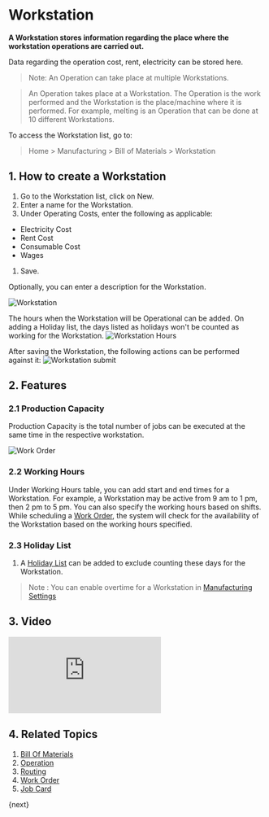 <!-- add-breadcrumbs -->
# Workstation

**A Workstation stores information regarding the place where the workstation operations are carried out.**

Data regarding the operation cost, rent, electricity can be stored here.

> Note: An Operation can take place at multiple Workstations.

> An Operation takes place at a Workstation. The Operation is the work performed and the Workstation is the place/machine where it is performed. For example, melting is an Operation that can be done at 10 different Workstations.

To access the Workstation list, go to:

> Home > Manufacturing > Bill of Materials > Workstation

## 1. How to create a Workstation
1. Go to the Workstation list, click on New.
1. Enter a name for the Workstation.
1. Under Operating Costs, enter the following as applicable:
 * Electricity Cost
 * Rent Cost
 * Consumable Cost
 * Wages
1. Save.

Optionally, you can enter a description for the Workstation.

![Workstation](/docs/v13/assets/img/manufacturing/workstation.png)

The hours when the Workstation will be Operational can be added. On adding a Holiday list, the days listed as holidays won't be counted as working for the Workstation.
![Workstation Hours](/docs/v13/assets/img/manufacturing/workstation-hours.png)

After saving the Workstation, the following actions can be performed against it:
![Workstation submit](/docs/v13/assets/img/manufacturing/workstation-submit.png)

## 2. Features
### 2.1 Production Capacity
Production Capacity is the total number of jobs can be executed at the same time in the respective workstation.

<img class="screenshot" alt="Work Order" src="{{docs_base_url}}/v13/assets/img/manufacturing/work_station_capacity.png">

### 2.2 Working Hours
Under Working Hours table, you can add start and end times for a Workstation. For example, a Workstation may be active from 9 am to 1 pm, then 2 pm to 5 pm. You can also specify the working hours based on shifts. While scheduling a [Work Order](/docs/v13/user/manual/en/manufacturing/work-order), the system will check for the availability of the Workstation based on the working hours specified.

### 2.3 Holiday List
1. A [Holiday List](/docs/v13/user/manual/en/human-resources/holiday-list) can be added to exclude counting these days for the Workstation.


> Note : You can enable overtime for a Workstation in [Manufacturing Settings](/docs/v13/user/manual/en/manufacturing/manufacturing-settings)

## 3. Video
<div class="embed-container">
 <iframe src="https://www.youtube.com/embed/UVGfzwOOZC4?rel=0" frameborder="0" allow="autoplay; encrypted-media" allowfullscreen>
 </iframe>
</div>

## 4. Related Topics
1. [Bill Of Materials](/docs/v13/user/manual/en/manufacturing/bill-of-materials)
1. [Operation](/docs/v13/user/manual/en/manufacturing/operation)
1. [Routing](/docs/v13/user/manual/en/manufacturing/routing)
1. [Work Order](/docs/v13/user/manual/en/manufacturing/work-order)
1. [Job Card](/docs/v13/user/manual/en/manufacturing/job-card)

{next}